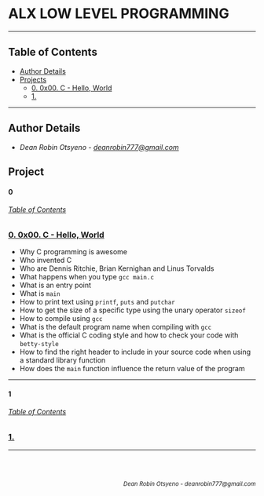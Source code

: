 # **ALX LOW LEVEL PROGRAMMING**
---
## Table of Contents
- [Author Details](#author-details)
- [Projects](#tasks)
	- [0. 0x00. C - Hello, World](#0)
	- [1. ](#1)
---
## Author Details
- *Dean Robin Otsyeno - deanrobin777@gmail.com*

## Project
#### 0
###### [Table of Contents](#table-of-contents)
### [0. 0x00. C - Hello, World](./0x00-hello_world)
- Why C programming is awesome
- Who invented C
- Who are Dennis Ritchie, Brian Kernighan and Linus Torvalds
- What happens when you type `gcc main.c`
- What is an entry point
- What is `main`
- How to print text using `printf`, `puts` and `putchar`
- How to get the size of a specific type using the unary operator `sizeof`
- How to compile using `gcc`
- What is the default program name when compiling with `gcc`
- What is the official C coding style and how to check your code with `betty-style`
- How to find the right header to include in your source code when using a standard library function
- How does the `main` function influence the return value of the program
---
#### 1
###### [Table of Contents](#table-of-contents)
### [1. ](./)

---


<br></br>
<div align="right">
  <sub style="font-style: italic"> Dean Robin Otsyeno - deanrobin777@gmail.com</sub>
</div>
